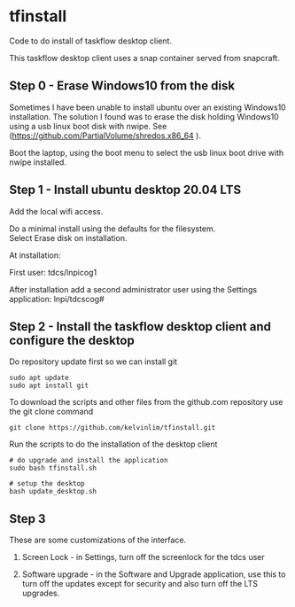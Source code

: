 # tfinstall

Code to do install of taskflow desktop client.

This taskflow desktop client uses a snap container served from snapcraft.

## Step 0 - Erase Windows10 from the disk

Sometimes I have been unable to install ubuntu over an existing Windows10 installation.
The solution I found was to erase the disk holding Windows10 using a usb linux boot disk with nwipe.
See (https://github.com/PartialVolume/shredos.x86_64 ).

Boot the laptop, using the boot menu to select the usb linux boot drive with nwipe installed.

## Step 1 - Install ubuntu desktop 20.04 LTS

Add the local wifi access.

Do a minimal install using the defaults for the filesystem.  
Select Erase disk on installation.

At installation:

First user:  tdcs/lnpicog1

After installation add a second administrator user using
the Settings application:  lnpi/tdcscog#

## Step 2 - Install the taskflow desktop client and configure the desktop

Do repository update first so we can install git

```
sudo apt update
sudo apt install git
```

To download the scripts and other files from the github.com repository use the git clone command
```
git clone https://github.com/kelvinlim/tfinstall.git
```

Run the scripts to do the installation of the desktop client
```
# do upgrade and install the application
sudo bash tfinstall.sh

# setup the desktop
bash update_desktop.sh
```
## Step 3
These are some customizations of the interface.

1. Screen Lock - in Settings, turn off the screenlock for the tdcs user

2. Software upgrade - in the Software and Upgrade application, use this to turn off the updates except for security and also turn off the LTS upgrades.
